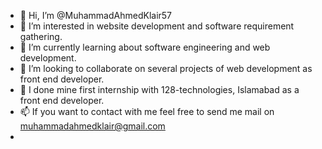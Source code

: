 - 👋 Hi, I’m @MuhammadAhmedKlair57
- 👀 I’m interested in website development and software requirement gathering.
- 🌱 I’m currently learning about software engineering and web development.
- 💞️ I’m looking to collaborate on several projects of web development as front end developer.
- 👀 I done mine first internship with 128-technologies, Islamabad as a front end developer.
- 📫 If you want to contact with me feel free to send me mail on muhammadahmedklair@gmail.com
- 

<!---
MuhammadAhmedKlair57/MuhammadAhmedKlair57 is a ✨ special ✨ repository because its `README.md` (this file) appears on your GitHub profile.
You can click the Preview link to take a look at your changes.
--->
